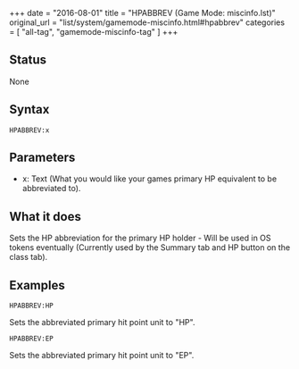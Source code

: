 +++
date = "2016-08-01"
title = "HPABBREV (Game Mode: miscinfo.lst)"
original_url = "list/system/gamemode-miscinfo.html#hpabbrev"
categories = [ "all-tag", "gamemode-miscinfo-tag" ]
+++

## Status

None

## Syntax

`HPABBREV:x`

## Parameters

-   x: Text (What you would like your games primary HP
    equivalent to be abbreviated to).



What it does
------------

Sets the HP abbreviation for the primary HP holder - Will be used in OS
tokens eventually (Currently used by the Summary tab and HP button on
the class tab).

Examples
--------

`HPABBREV:HP`

Sets the abbreviated primary hit point unit to "HP".

`HPABBREV:EP`

Sets the abbreviated primary hit point unit to "EP".


